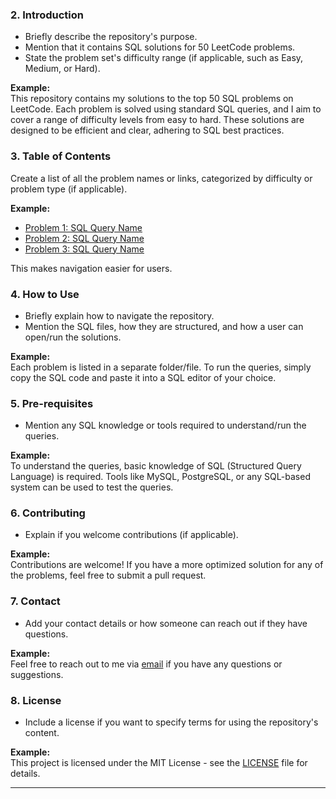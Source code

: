 

### 2. **Introduction**
   - Briefly describe the repository's purpose.
   - Mention that it contains SQL solutions for 50 LeetCode problems.
   - State the problem set's difficulty range (if applicable, such as Easy, Medium, or Hard).
   
   **Example:**  
   This repository contains my solutions to the top 50 SQL problems on LeetCode. Each problem is solved using standard SQL queries, and I aim to cover a range of difficulty levels from easy to hard. These solutions are designed to be efficient and clear, adhering to SQL best practices.

### 3. **Table of Contents**
   Create a list of all the problem names or links, categorized by difficulty or problem type (if applicable).
   
   **Example:**  
   - [Problem 1: SQL Query Name](link-to-solution-file)
   - [Problem 2: SQL Query Name](link-to-solution-file)
   - [Problem 3: SQL Query Name](link-to-solution-file)
   
   This makes navigation easier for users.

### 4. **How to Use**
   - Briefly explain how to navigate the repository.
   - Mention the SQL files, how they are structured, and how a user can open/run the solutions.

   **Example:**  
   Each problem is listed in a separate folder/file. To run the queries, simply copy the SQL code and paste it into a SQL editor of your choice.

### 5. **Pre-requisites**
   - Mention any SQL knowledge or tools required to understand/run the queries.
   
   **Example:**  
   To understand the queries, basic knowledge of SQL (Structured Query Language) is required. Tools like MySQL, PostgreSQL, or any SQL-based system can be used to test the queries.

### 6. **Contributing**
   - Explain if you welcome contributions (if applicable).
   
   **Example:**  
   Contributions are welcome! If you have a more optimized solution for any of the problems, feel free to submit a pull request.

### 7. **Contact**
   - Add your contact details or how someone can reach out if they have questions.
   
   **Example:**  
   Feel free to reach out to me via [email](mailto:your-email@example.com) if you have any questions or suggestions.

### 8. **License**
   - Include a license if you want to specify terms for using the repository's content.

   **Example:**  
   This project is licensed under the MIT License - see the [LICENSE](link-to-license-file) file for details.

---
